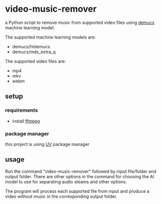 # video-music-remover

a Python script to remove music from supported video files using [demucs](https://github.com/adefossez/demucs)
machine learning model.

The supported machine learning models are:

- demucs/htdemucs
- demucs/mdx_extra_q

The supported video files are:

- mp4
- mkv
- webm

## setup

### requirements

- install [ffmpeg](https://ffmpeg.org)

### package manager

this project is using [UV](https://docs.astral.sh/uv/) package manager

## usage

Run the command "video-music-remover" followed by input file/folder and output folder. There are other options in the
command for choosing the AI model to use for separating audio steams and other options.

The program will process each supported file from input and produce a video without music in the
corresponding output folder.